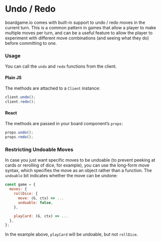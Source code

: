 # Undo / Redo

boardgame.io comes with built-in support to undo / redo
moves in the current turn. This is a common pattern in
games that allow a player to make multiple moves per turn,
and can be a useful feature to allow the player to experiment
with different move combinations (and seeing what they do)
before committing to one.

### Usage

You can call the `undo` and `redo` functions from the client.

<!-- tabs:start -->
#### **Plain JS**

The methods are attached to a `Client` instance:

```js
client.undo();
client.redo();
```

#### **React**

The methods are passed in your board component’s `props`:

```js
props.undo();
props.redo();
```
<!-- tabs:end -->

### Restricting Undoable Moves

In case you just want specific moves to be undoable
(to prevent peeking at cards or rerolling of dice, for example),
you can use the long-form move syntax, which specifies the
move as an object rather than a function. The `undoable` bit
indicates whether the move can be undone:

```js
const game = {
  moves: {
    rollDice: {
      move: (G, ctx) => ...
      undoable: false,
    },

    playCard: (G, ctx) => ...
  },
};
```

In the example above, `playCard` will be undoable, but not `rollDice`.
